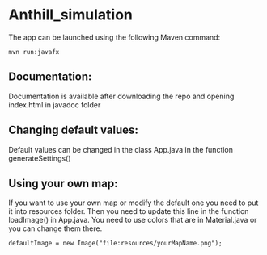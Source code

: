 
# Anthill_simulation

The app can be launched using the following Maven command:
```
mvn run:javafx
```

## Documentation:
Documentation is available after downloading the repo and opening index.html in javadoc folder

## Changing default values:
Default values can be changed in the class App.java in the function generateSettings()

## Using your own map:
If you want to use your own map or modify the default one you need to put it
into resources folder. Then you need to update this line in the function loadImage() in App.java.
You need to use colors that are in Material.java or you can change them there.
```
defaultImage = new Image("file:resources/yourMapName.png");
```
